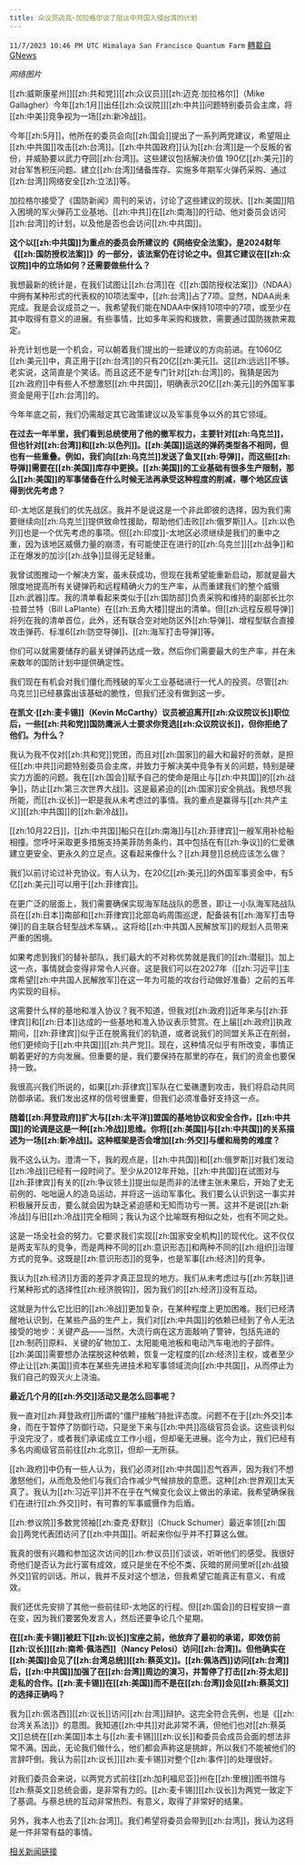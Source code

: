 ```yaml
---
title: 众议员迈克·加拉格尔谈了阻止中共国入侵台湾的计划
---
```

`11/7/2023 10:46 PM UTC Himalaya San Francisco Quantum Farm` [轉載自GNews](https://gnews.org/articles/1938901)

*网络图片*

[[zh:威斯康星州]][[zh:共和党]][[zh:众议员]][[zh:迈克·加拉格尔]]（Mike Gallagher）今年[[zh:1月]]出任[[zh:众议院]][[zh:中共]]问题特别委员会主席，将[[zh:中美]]竞争视为一场[[zh:新冷战]]。

今年[[zh:5月]]，他所在的委员会向[[zh:国会]]提出了一系列两党建议，希望阻止[[zh:中共国]]攻击[[zh:台湾]]。[[zh:中共国政府]]认为[[zh:台湾]]是一个反叛的省份，并威胁要以武力夺回[[zh:台湾]]。这些建议包括解决价值 190亿[[zh:美元]]的对台军售积压问题、建立[[zh:台湾]]储备库存、实施多年期军火弹药采购、通过[[zh:台湾]]网络安全[[zh:立法]]等。

加拉格尔接受了《国防新闻》周刊的采访，讨论了这些建议的现状、[[zh:美国]]陷入困境的军火弹药工业基地、[[zh:中共]]在[[zh:南海]]的行动、他对委员会访问[[zh:台湾]]的计划，以及他是否也会访问[[zh:中共国]]。

**这个以[[zh:中共国]]为重点的委员会所建议的《网络安全法案》，是2024财年《[[zh:国防授权法案]]》的一部分，该法案仍在讨论之中。但其它建议在[[zh:众议院]]中的立场如何？还需要做些什么？**

我想最新的统计是，在我们试图让[[zh:台湾]]在《[[zh:国防授权法案]]》（NDAA）中拥有某种形式的代表权的10项法案中，[[zh:台湾]]占了7项。显然，NDAA尚未完成。我是会议成员之一。我希望我们能在NDAA中保持10项中的7项，或至少在其中取得有意义的进展。有些事情，比如多年采购和拨款，需要通过国防拨款来裁定。

补充计划也是一个机会，可以朝着我们提出的一些建议的方向前进。在1060亿[[zh:美元]]中，真正用于[[zh:台湾]]的只有20亿[[zh:美元]]。这[[zh:远远]]不够。老实说，这简直是个笑话。而且这还不是专门针对[[zh:台湾]]的，我猜是因为[[zh:政府]]中有些人不想激怒[[zh:中共国]]，明确表示20亿[[zh:美元]]的外国军事资金是用于[[zh:台湾]]的。

今年年底之前，我们仍需敲定其它政策建议以及军事竞争以外的其它领域。

**在过去一年半里，我们看到总统使用了他的撤军权力，主要针对[[zh:乌克兰]]，但也针对[[zh:台湾]]和[[zh:以色列]]。[[zh:美国]]运送的弹药类型各不相同，但也有一些重叠。例如，我们向[[zh:乌克兰]]发送了鱼叉[[zh:导弹]]，而这些[[zh:导弹]]需要在[[zh:美国]]库存中更换。[[zh:美国]]的工业基础有很多生产限制，那么[[zh:美国]]的军事储备在什么时候无法再承受这种程度的削减，哪个地区应该得到优先考虑？**

印-太地区是我们的优先战区。我并不是说这是一个非此即彼的选择，因为我们需要继续向[[zh:乌克兰]]提供致命性援助，帮助他们击败[[zh:俄罗斯]]人。[[zh:以色列]]也是一个优先考虑的事项。但[[zh:印度]]-太地区必须继续是我们的重中之重，因为该地区威慑力量的崩溃，有可能使正在进行的[[zh:乌克兰]][[zh:战争]]和正在爆发的加沙[[zh:战争]]显得无足轻重。

我曾试图推动一个解决方案，虽未获成功，但现在我希望能重新启动，那就是最大限度地提高所有关键弹药和远程精确火力的生产率，从而重建我们的整个威慑[[zh:武器]]库。我的清单看起来类似于[[zh:国防部]]负责采购和维持的副部长比尔·拉普兰特（Bill LaPlante）在[[zh:五角大楼]]提出的清单。但[[zh:远程反舰导弹]]将列在我的清单首位，此外，还有联合空对地防区外[[zh:导弹]]、增程型联合直接攻击弹药、标准6[[zh:防空导弹]]、[[zh:海军打击导弹]]等。

你们可以就需要储存的最关键弹药达成一致，然后你们需要最大的生产率，并在未来数年的国防计划中提供确定性。

我们现在有机会对我们僵化而残破的军火工业基础进行一代人的投资。尽管[[zh:乌克兰]]已经暴露出该基础的脆性，但我们还没有做到这一步。

**在凯文·[[zh:麦卡锡]]（Kevin McCarthy）议员被迫离开[[zh:众议院议长]]职位后，一些[[zh:共和党]]国防鹰派人士要求你竞选[[zh:众议院议长]]，但你拒绝了他们。为什么？**

我认为我不仅对[[zh:共和党]]党团，而且对[[zh:国家]]的最大和最好的贡献，是担任[[zh:中共]]问题特别委员会主席，并致力于解决美中竞争有关的问题，特别是硬实力方面的问题。我在[[zh:国会]]赋予自己的使命是阻止与[[zh:中共国]]的[[zh:战争]]，防止[[zh:第三次世界大战]]。这是最紧迫的[[zh:国家]]安全挑战。我想尽我所能，而[[zh:议长]]一职是我从未考虑过的事情。我的重点是赢得与[[zh:共产主义]][[zh:中共国]]的[[zh:新冷战]]。

[[zh:10月22日]]，[[zh:中共国]]船只在[[zh:南海]]与[[zh:菲律宾]]一艘军用补给船相撞。您呼吁采取更多措施支持美菲防务条约，其中包括在有[[zh:争议]]的仁爱礁建立更安全、更永久的立足点。这看起来像什么？[[zh:拜登]]总统应该怎么做？

我们以前讨论过补充协议。有人认为，在20亿[[zh:美元]]的外国军事资金中，有5亿[[zh:美元]]可以用于[[zh:菲律宾]]。

在更广泛的层面上，我们需要确保实现海军陆战队的愿景，即让一小队海军陆战队员在[[zh:日本]]南部和[[zh:菲律宾]]北部岛屿周围巡逻，配备装有[[zh:海军打击导弹]]的自主联合轻型战术车辆，。这将给[[zh:中共国人民解放军]]的规划人员带来严重的困境。

如果考虑到我们的替补部队，我们最大的不对称优势就是我们的[[zh:潜艇]]。加上这一点，事情就会变得非常令人兴奋。这是我们可以在2027年（[[zh:习近平]]主席希望[[zh:中共国人民解放军]]在这一年为可能的攻台行动做好准备）之前的五年内实现的目标。

这需要什么样的基地和准入协议？我不知道，但我对[[zh:政府]]近年来与[[zh:菲律宾]]和[[zh:日本]]达成的一些基地和准入协议表示赞赏。在上届[[zh:政府]]执政期间，[[zh:菲律宾]]似乎正在脱离我们的轨道，或者说我们的同盟关系正在削弱，他们更倾向于[[zh:中共国]][[zh:共产党]]。现在，这种情况似乎有所改变，事情正朝着更好的方向发展。但重要的是，我们要保持在那里的存在，我们的资金也要保持一致。

我很高兴我们所说的，如果[[zh:菲律宾]]军队在仁爱礁遭到攻击，我们将启动共同防御承诺。我们发出这样的信号很重要，但我们必须准备好支持这一点。

**随着[[zh:拜登政府]]扩大与[[zh:太平洋]]盟国的基地协议和安全合作，[[zh:中共国]]的论调是这是一种[[zh:冷战]]思维。你将[[zh:美国]]与[[zh:中共国]]的关系描述为一场[[zh:新冷战]]。这种框架是否会增加[[zh:外交]]与缓和局势的难度？**

我不这么认为。澄清一下，我的观点是，[[zh:中共国]]和[[zh:俄罗斯]]对我们发动[[zh:冷战]]已经有一段时间了。至少从2012年开始，[[zh:中共国]]在试图对与[[zh:菲律宾]]有关的[[zh:争议领土]]提出似是而非的法律主张未果后，开始了史无前例的、咄咄逼人的造岛运动，并将这一运动军事化。我们要么认识到这一事实并积极展开反击，要么就会因为缺乏紧迫感和无知而功亏一篑。这并不是说[[zh:新冷战]]与旧[[zh:冷战]]完全相同；我认为这个比喻既有相似之处，也有不同之处。

这是一场全社会的努力。它要求我们实现[[zh:国家安全机构]]的现代化。这不仅仅是两支军队的竞争，而是两种不同的[[zh:意识形态]]和两种不同的[[zh:组织]]治理方式的竞争。这既是[[zh:意识形态]]的竞争，也是军事[[zh:经济]]的竞争。

我认为[[zh:经济]]方面的差异才真正显现的地方。我们从未考虑过与[[zh:苏联]]进行某种形式的选择性[[zh:经济脱钩]]，因为我们的[[zh:经济]]没有互动。

这就是为什么它比旧的[[zh:冷战]]更加复杂，在某种程度上更加困难。我们已经清醒地认识到，在某些产品的生产上，我们对[[zh:中共国]]的依赖已经到了令人无法接受的地步：关键产品——当然，大流行病在这方面敲响了警钟，包括先进的[[zh:制药]]原料、关键的矿物加工、太阳能电池板和电动汽车电池的子部件。[[zh:美国]]需要想办法摆脱这种依赖，恢复一定程度的[[zh:经济]]主权，或者至少停止让[[zh:美国]]资本在某些先进技术和军事领域流向[[zh:中共国]]，从而停止为我们自己的毁灭火上浇油。

**最近几个月的[[zh:外交]]活动又是怎么回事呢？**

我一直对[[zh:拜登政府]]所谓的“僵尸接触”持批评态度。问题不在于[[zh:外交]]本身，而在于暂停了防御行动，只是坐下来与[[zh:中共]]高级官员会谈。这些谈判似乎没完没了，或者我们承诺成立工作小组，但却毫无进展。迄今为止，我们已经有多名内阁级官员前往[[zh:北京]]，但却一无所获。

[[zh:政府]]中仍有一些人认为，我们必须对[[zh:中共国]]忍气吞声，因为我们不想激怒他们，从而危及他们与我们合作减少气候排放的意愿。这种[[zh:世界观]]太天真了。我认为[[zh:习近平]]并不在乎在气候变化会议上做出的承诺。我希望确保我们在进行[[zh:外交]]时，有可靠的军事威慑作为后盾。

[[zh:参议院]]多数党领袖[[zh:查克·舒默]]（Chuck Schumer）最近率领[[zh:国会]]两党代表团访问了[[zh:中共国]]。听起来你似乎并不打算这么做。

我真的很有兴趣和参加这次访问的[[zh:参议员]]们谈谈，听听他们的感受。我很好奇他们是否认为此行富有成效，或只是坐在不伦不类、灰暗的房间里听[[zh:战狼外交]]官的训话。所以，我并不反对这个想法，但我希望它能真正有意义、有成效。

我们还优先安排了其他一些前往印-太地区的行程。但[[zh:国会]]的日程安排一直在变，因为我们要罢免发言人，然后还要争论几个星期。

**在[[zh:麦卡锡]]被赶下[[zh:议长]]宝座之前，他放弃了最初的承诺，即效仿前[[zh:议长]][[zh:南希·佩洛西]]（Nancy Pelosi）访问[[zh:台湾]]。但他确实在[[zh:美国]]会见了[[zh:台湾总统]][[zh:蔡英文]]。[[zh:佩洛西]]访问[[zh:台湾]]后，[[zh:中共国]]加强了在[[zh:台湾]]周边的演习，并暂停了打击[[zh:芬太尼]]走私的合作。[[zh:麦卡锡]]在[[zh:美国]]而不是在[[zh:台湾]]会见[[zh:蔡英文]]的选择正确吗？**

我为[[zh:佩洛西]][[zh:议长]]访问[[zh:台湾]]辩护。这完全符合先例，也是《[[zh:台湾关系法]]》的意图。我知道[[zh:中共]]对此非常不满，但他们也对[[zh:蔡英文]]总统在[[zh:美国]]本土与[[zh:麦卡锡]][[zh:议长]]和委员会成员会面的想法非常不满。因此，无论我们做什么，他们都会声称这是挑衅，所以我们不能被他们的言辞吓倒。我认为前[[zh:议长]][[zh:麦卡锡]]对整个[[zh:事件]]的处理很好。

对我们委员会来说，以两党方式前往[[zh:加利福尼亚]]州在[[zh:里根]]图书馆与[[zh:蔡英文]]总统会面，是非常有力的。[[zh:麦卡锡]][[zh:议长]]为两党一致定下了基调。与蔡总统的互动非常热烈、有意义，取得了非常好的结果。

另外，我本人也去了[[zh:台湾]]。我们希望将委员会带到[[zh:台湾]]，我认为这将是一件非常有益的事情。

[相关新闻链接](https://www.defensenews.com/congress/2023/11/06/rep-mike-gallagher-previews-plans-to-deter-china-from-invading-taiwan/)

